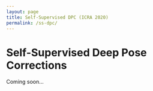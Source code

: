 ```yaml
---
layout: page
title: Self-Supervised DPC (ICRA 2020)
permalink: /ss-dpc/
---
```


# Self-Supervised Deep Pose Corrections

Coming soon...